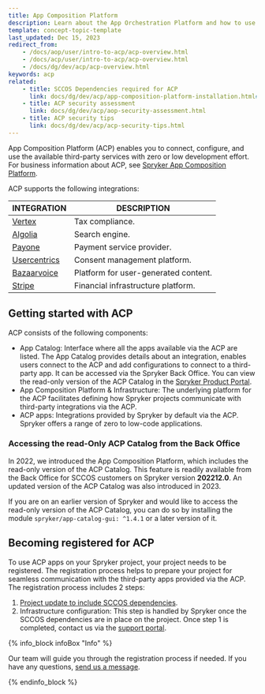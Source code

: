 ```yaml
---
title: App Composition Platform
description: Learn about the App Orchestration Platform and how to use it.
template: concept-topic-template
last_updated: Dec 15, 2023
redirect_from:
    - /docs/aop/user/intro-to-acp/acp-overview.html
    - /docs/acp/user/intro-to-acp/acp-overview.html
    - /docs/dg/dev/acp/acp-overview.html
keywords: acp
related:
    - title: SCCOS Dependencies required for ACP
      link: docs/dg/dev/acp/app-composition-platform-installation.html#getting-sccos-acp-ready
    - title: ACP security assessment
      link: docs/dg/dev/acp/aop-security-assessment.html
    - title: ACP security tips
      link: docs/dg/dev/acp/acp-security-tips.html
---
```


App Composition Platform (ACP) enables you to connect, configure, and use the available third-party services with zero or low development effort. For business information about ACP, see [Spryker App Composition Platform](https://spryker.com/app-composition-platform/#/).

ACP supports the following integrations:

| INTEGRATION | DESCRIPTION |
| - | - |
| [Vertex](/docs/pbc/all/tax-management/{{site.version}}/base-shop/third-party-integrations/vertex/vertex.html) | Tax compliance. |
| [Algolia](/docs/pbc/all/search/{{site.version}}/base-shop/third-party-integrations/algolia/integrate-algolia.html) | Search engine. |
| [Payone](/docs/pbc/all/payment-service-providers/payone/integrate-payone.html) | Payment service provider. |
| [Usercentrics](/docs/pbc/all/usercentrics/integrate-usercentrics.html) | Consent management platform. |
| [Bazaarvoice](/docs/pbc/all/ratings-reviews/{{site.version}}/third-party-integrations/integrate-bazaarvoice.html) | Platform for user-generated content. |
| [Stripe](/docs/pbc/all/payment-service-provider/{{site.version}}/base-shop/third-party-integrations/stripe/stripe.html) |  Financial infrastructure platform. |

## Getting started with ACP

ACP consists of the following components:
* App Catalog: Interface where all the apps available via the ACP are listed. The App Catalog provides details about an integration, enables users connect to the ACP and add configurations to connect to a third-party app. It can be accessed via the Spryker Back Office. You can view the read-only version of the ACP Catalog in the [Spryker Product Portal](https://product.spryker.com/features/acp/acp-catalog/#/catalog).
*  App Composition Platform & Infrastructure: The underlying platform for the ACP facilitates defining how Spryker projects communicate with third-party integrations via the ACP.
*  ACP apps: Integrations provided by Spryker by default via the ACP. Spryker offers a range of zero to low-code applications.

### Accessing the read-Only ACP Catalog from the Back Office

In 2022, we introduced the App Composition Platform, which includes the read-only version of the ACP Catalog. This feature is readily available from the Back Office for SCCOS customers on Spryker version **202212.0**. An updated version of the ACP Catalog was also introduced in 2023.

If you are on an earlier version of Spryker and would like to access the read-only version of the ACP Catalog, you can do so by installing the module `spryker/app-catalog-gui: ^1.4.1` or a later version of it.


## Becoming registered for ACP

To use ACP apps on your Spryker project, your project needs to be registered. The registration process helps to prepare your project for seamless communication with the third-party apps provided via the ACP. The registration process includes 2 steps:
1. [Project update to include SCCOS dependencies](/docs/dg/dev/acp/app-composition-platform-installation.html#getting-sccos-acp-ready).
2. Infrastructure configuration: This step is handled by Spryker once the SCCOS dependencies are in place on the project. Once step 1 is completed, contact us via the [support portal](https://support.spryker.com/s/).

{% info_block infoBox "Info" %}

Our team will guide you through the registration process if needed. If you have any questions, [send us a message](https://support.spryker.com/s/).

{% endinfo_block %}

